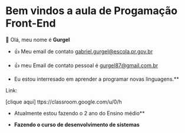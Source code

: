 # Bem vindos a aula de Progamação Front-End

👋 Olá, meu nome é **Gurgel**

- :+1: Meu email de contato  gabriel.gurgel@escola.pr.gov.br

- :+1: meu Email de contato pessoal é gurgel87@gmail.com.br  

- Eu estou interresado em aprender a programar novas linguagens.**

Link:

[clique aqui] ttps://classroom.google.com/u/0/h

- Atualmente estou fazendo o 2 ano do Ensino médio**

- **Fazendo o curso de desenvolvimento de sistemas**
